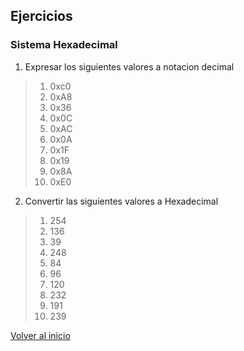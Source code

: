 ## Ejercicios
### Sistema Hexadecimal
1. Expresar los siguientes valores a notacion decimal
>	1. 0xc0
>	1. 0xA8
>	1. 0x36
>	1. 0x0C
> 1. 0xAC
> 1. 0x0A
> 1. 0x1F
> 1. 0x19
> 1. 0x8A
> 1. 0xE0

2. Convertir las siguientes valores a Hexadecimal
>	1. 254
>	1. 136
>	1. 39
> 1. 248
> 1. 84
> 1. 96
> 1. 120
> 1. 232
> 1. 191
> 1. 239

[Volver al inicio](../readme.md)
